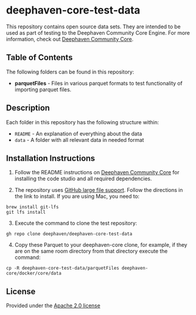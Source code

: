 

# deephaven-core-test-data

This repository contains open source data sets. They are intended to be used as part of testing to the Deephaven Community Core Engine. For more information, check out [Deephaven Community Core](https://github.com/deephaven/deephaven-core).

## Table of Contents

The following folders can be found in this repository:

- **parquetFiles** - Files in various parquet formats to test functionality of importing parquet files.


## Description

Each folder in this repository has the following structure within:

 - `README` - An explanation of everything about the data
 - `data` - A folder with all relevant data in needed format


## Installation Instructions

1. Follow the README instructions on [Deephaven Community Core](https://github.com/deephaven/deephaven-core) for installing the code studio and all required dependencies.

2. The repository uses [GitHub large file support](https://git-lfs.github.com/).  Follow the directions in the link to install.  If you are using Mac, you need to:

```
brew install git-lfs
git lfs install
```

3. Execute the command to clone the test repository:

```
gh repo clone deephaven/deephaven-core-test-data
```

4. Copy these Parquet to your deephaven-core clone, for example, if they are on the same room directory from that directory execute the command:
```
cp -R deephaven-core-test-data/parquetFiles deephaven-core/docker/core/data
```

## License

Provided under the [Apache 2.0 license](./LICENSE)
